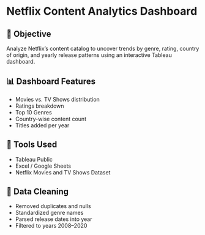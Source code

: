 # Netflix Content Analytics Dashboard

## 🎯 Objective
Analyze Netflix’s content catalog to uncover trends by genre, rating, country of origin, and yearly release patterns using an interactive Tableau dashboard.

## 📊 Dashboard Features
- Movies vs. TV Shows distribution
- Ratings breakdown
- Top 10 Genres
- Country-wise content count
- Titles added per year

## 🧰 Tools Used
- Tableau Public
- Excel / Google Sheets
- Netflix Movies and TV Shows Dataset

## 🧹 Data Cleaning
- Removed duplicates and nulls
- Standardized genre names
- Parsed release dates into year
- Filtered to years 2008–2020
